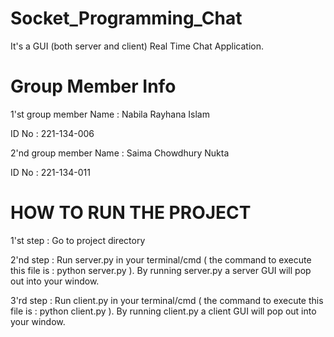 # Socket_Programming_Chat
It's a GUI (both server and client) Real Time Chat Application.
# Group Member Info
1'st group member Name :  Nabila Rayhana Islam

ID No : 221-134-006

2'nd group member Name :  Saima Chowdhury Nukta

ID No : 221-134-011
# HOW TO RUN THE PROJECT
1'st step : Go to project directory


2'nd step : Run server.py in your terminal/cmd ( the command to execute this file is : python server.py ).
	    By running server.py a server GUI will pop out into your window.

     
3'rd step : Run client.py in your terminal/cmd ( the command to execute this file is : python client.py ).
	    By running client.py a client GUI will pop out into your window.
